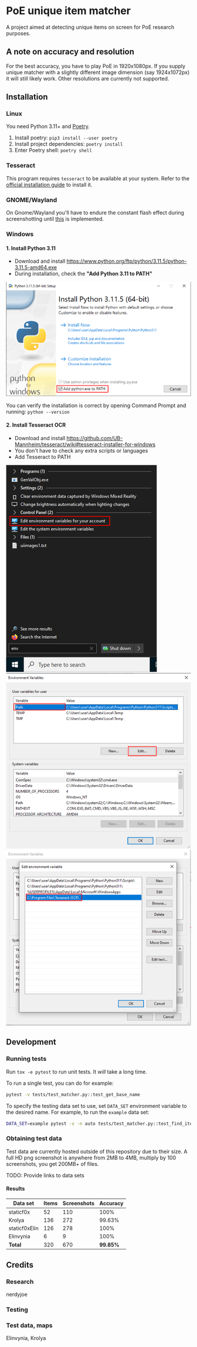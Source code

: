 # PoE unique item matcher

A project aimed at detecting unique items on screen for PoE research purposes.

## A note on accuracy and resolution

For the best accuracy, you have to play PoE in 1920x1080px. If you supply
unique matcher with a slightly different image dimension (say 1924x1072px)
it will still likely work. Other resolutions are currently not supported.

## Installation

### Linux

You need Python 3.11+ and [Poetry](https://github.com/python-poetry/poetry).

1. Install poetry: `pip3 install --user poetry`
2. Install project dependencies: `poetry install`
3. Enter Poetry shell: `poetry shell`

### Tesseract

This program requires `tesseract` to be available at your system.
Refer to the [official installation guide](https://tesseract-ocr.github.io/tessdoc/Installation.html) to install it.

### GNOME/Wayland

On Gnome/Wayland you'll have to endure the constant flash effect during screenshotting
until [this](https://gitlab.gnome.org/GNOME/gnome-shell/-/issues/3866) is implemented.

### Windows

#### 1. Install Python 3.11

- Download and install https://www.python.org/ftp/python/3.11.5/python-3.11.5-amd64.exe
- During installation, check the **"Add Python 3.11 to PATH"**

![Python PATH](docs/img/python_path.png)

You can verify the installation is correct by opening Command Prompt and running: `python --version`

#### 2. Install Tesseract OCR

- Download and install https://github.com/UB-Mannheim/tesseract/wiki#tesseract-installer-for-windows
- You don't have to check any extra scripts or languages
- Add Tesseract to PATH

![Step 1](docs/img/env_var_1.png)
![Step 2](docs/img/env_var_2.png)
![Step 3](docs/img/env_var_3.png)

## Development

### Running tests

Run `tox -e pytest` to run unit tests. It *will* take a long time.

To run a single test, you can do for example:

```bash
pytest -v tests/test_matcher.py::test_get_base_name
```

To specify the testing data set to use, set `DATA_SET` environment variable
to the desired name. For example, to run the `example` data set:

```bash
DATA_SET=example pytest -v -n auto tests/test_matcher.py::test_find_item_contains_item
```

### Obtaining test data

Test data are currently hosted outside of this repository due to their size.
A full HD png screenshot is anywhere from 2MB to 4MB, multiply by 100 screenshots,
you get 200MB+ of files.

TODO: Provide links to data sets

#### Results

| Data set      | Items | Screenshots | Accuracy   |
| ------------- | ----- | ----------- | ---------- |
| staticf0x     | 52    | 110         | 100%       |
| Krolya        | 136   | 272         | 99.63%     |
| staticf0xElin | 126   | 278         | 100%       |
| Elinvynia     | 6     | 9           | 100%       |
| **Total**     | 320   | 670         | **99.85%** |

## Credits

### Research

nerdyjoe

### Testing

### Test data, maps

Elinvynia, Krolya

